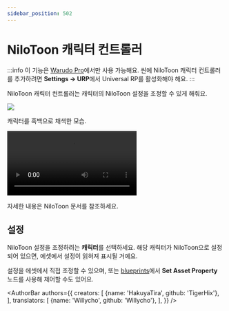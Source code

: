 ```yaml
---
sidebar_position: 502
---
```


# NiloToon 캐릭터 컨트롤러

:::info
이 기능은 [Warudo Pro](../pro)에서만 사용 가능해요. 씬에 NiloToon 캐릭터 컨트롤러를 추가하려면 **Settings → URP**에서 Universal RP를 활성화해야 해요.
:::

NiloToon 캐릭터 컨트롤러는 캐릭터의 NiloToon 설정을 조정할 수 있게 해줘요.

<div style={{display: 'flex', justifyContent: 'space-between', gap: '1rem'}}>
<div>
<img src="/doc-img/en-nilotoon-char-color.png"  />
<p class="img-desc">캐릭터를 흑백으로 채색한 모습.</p>
</div>
<div style={{width: '73%'}} className="video-box"><video controls loop src="/doc-img/en-nilotoon-char-dissolve.mp4" />
<p>꼬리가 서서히 사라지는 모습.</p>
</div>
</div>

자세한 내용은 NiloToon 문서를 참조하세요.

## 설정

NiloToon 설정을 조정하려는 **캐릭터**를 선택하세요. 해당 캐릭터가 NiloToon으로 설정되어 있으면, 에셋에서 설정이 읽혀져 표시될 거예요.

설정을 에셋에서 직접 조정할 수 있으며, 또는 [blueprints](../blueprints/overview)에서 **Set Asset Property** 노드를 사용해 제어할 수도 있어요.

<AuthorBar authors={{
  creators: [
    {name: 'HakuyaTira', github: 'TigerHix'},
  ],
  translators: [
    {name: 'Willycho', github: 'Willycho'},
  ],
}} />
